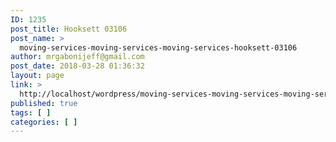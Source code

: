 ```yaml
---
ID: 1235
post_title: Hooksett 03106
post_name: >
  moving-services-moving-services-moving-services-hooksett-03106
author: mrgabonijeff@gmail.com
post_date: 2018-03-28 01:36:32
layout: page
link: >
  http://localhost/wordpress/moving-services-moving-services-moving-services-hooksett-03106/
published: true
tags: [ ]
categories: [ ]
---
```

